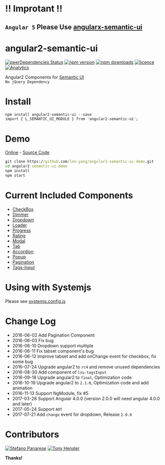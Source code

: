 
# !! Improtant !!

## `Angular 5` Please Use [angularx-semantic-ui](https://github.com/lon-yang/angularx-semantic-ui)

# angular2-semantic-ui
[![peerDependencies Status](https://david-dm.org/lon-yang/angular2-semantic-ui/peer-status.svg)](https://david-dm.org/lon-yang/angular2-semantic-ui?type=peer)
[![npm version](https://badge.fury.io/js/angular2-semantic-ui.svg)](https://badge.fury.io/js/angular2-semantic-ui)
[![npm downloads](https://img.shields.io/npm/dt/angular2-semantic-ui.svg)](https://www.npmjs.com/package/angular2-semantic-ui)
[![licence](https://img.shields.io/npm/l/angular2-semantic-ui.svg)](https://opensource.org/licenses/MIT)
[![Analytics](https://ga-beacon.appspot.com/UA-80126017-1/welcome-page)](https://github.com/lon-yang/angular2-semantic-ui)

Angular2 Components for <a href="http://semantic-ui.com/">Semantic UI</a>
<br>
`No jQuery Dependency`


# Install
```
npm install angular2-semantic-ui --save
import { L_SEMANTIC_UI_MODULE } from 'angular2-semantic-ui';
```

# Demo 
[Online](https://lon-yang.github.io/angular2-semantic-ui-demo) - [Source Code](https://github.com/lon-yang/angular2-semantic-ui-demo)
```cmd
git clone https://github.com/lon-yang/angular2-semantic-ui-demo.git
cd angular2-semantic-ui-demo
npm install
npm start
```

# Current Included Components
- <a href="https://github.com/lon-yang/angular2-semantic-ui/tree/master/components/checkbox">CheckBox</a>
- <a href="https://github.com/lon-yang/angular2-semantic-ui/tree/master/components/dimmer">Dimmer</a>
- <a href="https://github.com/lon-yang/angular2-semantic-ui/tree/master/components/dropdown">Dropdown</a>
- <a href="https://github.com/lon-yang/angular2-semantic-ui/tree/master/components/loader">Loader</a>
- <a href="https://github.com/lon-yang/angular2-semantic-ui/tree/master/components/progress">Progress</a>
- <a href="https://github.com/lon-yang/angular2-semantic-ui/tree/master/components/rating">Rating</a>
- <a href="https://github.com/lon-yang/angular2-semantic-ui/tree/master/components/modal">Modal</a>
- <a href="https://github.com/lon-yang/angular2-semantic-ui/tree/master/components/tab">Tab</a>
- <a href="https://github.com/lon-yang/angular2-semantic-ui/tree/master/components/accordion">Accordion</a>
- <a href="https://github.com/lon-yang/angular2-semantic-ui/tree/master/components/popup">Popup</a>
- <a href="https://github.com/lon-yang/angular2-semantic-ui/tree/master/components/pagination">Pagination</a>
- <a href="https://github.com/lon-yang/angular2-semantic-ui/tree/master/components/tags-input">Tags-Input</a>

# Using with Systemjs
Please see [systemjs.config.js](https://github.com/lon-yang/angular2-semantic-ui/blob/master/systemjs.config.js)

# Change Log

- 2016-06-02 Add Pagination Component
- 2016-06-03 Fix bug
- 2016-06-10 Dropdown support multiple
- 2016-06-11 Fix tabset component's bug
- 2016-06-12 Improve tabset and add onChange event for checkbox, fix some bug
- 2016-07-24 Upgrade angular2 to `rc4` and remove unused dependencies
- 2016-08-30 Add component of `lsu-tagsInput`
- 2016-09-18 Upgrade angular2 to `final`, Optimization code
- 2016-10-19 Upgrade angular2 to `2.1.0`, Optimization code and add animation
- 2016-11-13 Support NgModule, fix #5
- 2017-03-28 Support Angular 4.0.0 (version 2.0.0 will need angular 4.0.0 and later)
- 2017-05-24 Support `AOT`
- 2017-07-21 Add `change` event for dropdown, Release `2.0.6`

# Contributors

[![Stefano Panarese](https://avatars1.githubusercontent.com/u/13763049?v=4&s=50)](https://github.com/Silent93)
[![Tony Hensler](https://avatars2.githubusercontent.com/u/29478522?v=4&s=50)](https://github.com/tonyhensler)

**Thanks!**